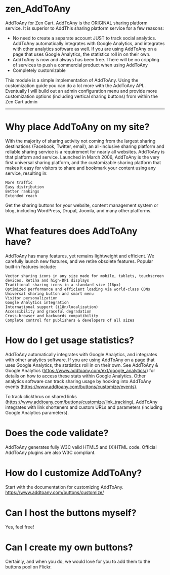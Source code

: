 # zen_AddToAny
AddToAny for Zen Cart. AddToAny is the ORIGINAL sharing platform service. It is superior to AddThis sharing platform service for a few reasons:
* No need to create a separate account JUST to track social analytics. AddToAny automatically integrates with Google Analytics, and integrates with other analytics software as well. If you are using AddToAny on a page that uses Google Analytics, the statistics roll in on their own.
* AddToAny is now and always has been free. There will be no crippling of services to push a commercial product when using AddToAny
* Completely customizable

This module is a simple implementation of AddToAny. Using the customization guide you can do a lot more with the AddToAny API.. Eventually I will build out an admin configuration menu and provide more customization options (including vertical sharing buttons) from within the Zen Cart admin

---------------------------------------

# Why place AddToAny on my site?
With the majority of sharing activity not coming from the largest sharing destinations (Facebook, Twitter, email), an all-inclusive sharing platform and reliable sharing service is a requirement for nearly all websites. AddToAny is that platform and service. Launched in March 2006, AddToAny is the very first universal sharing platform, and the customizable sharing platform that makes it easy for visitors to share and bookmark your content using any service, resulting in:

    More traffic
    Easy distribution
    Better rankings
    Extended reach

Get the sharing buttons for your website, content management system or blog, including WordPress, Drupal, Joomla, and many other platforms.

# What features does AddToAny have?
AddToAny has many features, yet remains lightweight and efficient. We carefully launch new features, and we retire obsolete features. Popular built-in features include:

    Vector sharing icons in any size made for mobile, tablets, touchscreen devices, Retina and high-DPI displays
    Traditional sharing icons in a standard size (16px)
    Optimized performance and efficient loading via world-class CDNs
    Universal sharing button and smart menu
    Visitor personalization
    Google Analytics integration
    International support (i18n/localization)
    Accessibility and graceful degradation
    Cross-browser and backwards compatibility
    Complete control for publishers & developers of all sizes


# How do I get usage statistics?
AddToAny automatically integrates with Google Analytics, and integrates with other analytics software. If you are using AddToAny on a page that uses Google Analytics, the statistics roll in on their own. See AddToAny & Google Analytics (https://www.addtoany.com/ext/google_analytics/) for details on how to access these stats within Google Analytics. Other analytics software can track sharing usage by hooking into AddToAny events (https://www.addtoany.com/buttons/customize/events).

To track clickthrus on shared links (https://www.addtoany.com/buttons/customize/link_tracking), AddToAny integrates with link shorteners and custom URLs and parameters (including Google Analytics parameters).


# Does the code validate?
AddToAny generates fully W3C valid HTML5 and (X)HTML code. Official AddToAny plugins are also W3C compliant.

# How do I customize AddToAny?
Start with the documentation for customizing AddToAny. https://www.addtoany.com/buttons/customize/


# Can I host the buttons myself?
Yes, feel free!

# Can I create my own buttons?
Certainly, and when you do, we would love for you to add them to the buttons pool on Flickr.
